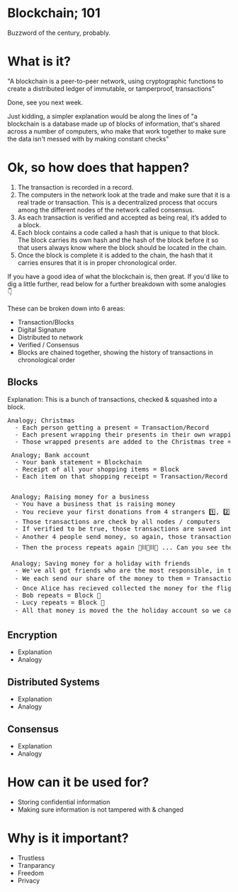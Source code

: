 # Blockchain; 101

Buzzword of the century, probably.

# What is it?

"A blockchain is a peer-to-peer network, using cryptographic functions to create a distributed ledger of immutable, or tamperproof, transactions"

Done, see you next week.

Just kidding, a simpler explanation would be along the lines of "a blockchain is a database made up of blocks of information, that's shared across a number of computers, who make that work together to make sure the data isn't messed with by making constant checks"

# Ok, so how does that happen?

1) The transaction is recorded in a record. 
2) The computers in the network look at the trade and make sure that it is a real trade or transaction. This is a decentralized process that occurs among the different nodes of the network called consensus.
3) As each transaction is verified and accepted as being real, it’s added to a block. 
4) Each block contains a code called a hash that is unique to that block. The block carries its own hash and the hash of the block before it so that users always know where the block should be located in the chain.
5) Once the block is complete it is added to the chain, the hash that it carries ensures that it is in proper chronological order.

If you have a good idea of what the blockchain is, then great. If you'd like to dig a little further, read below for a further breakdown with some analogies 👇

These can be broken down into 6 areas:
- Transaction/Blocks
- Digital Signature
- Distributed to network
- Verified / Consensus
- Blocks are chained together, showing the history of transactions in chronological order

## Blocks

Explanation: 
This is a bunch of transactions, checked & squashed into a block.

<pre>
Analogy; Christmas
  - Each person getting a present = Transaction/Record
  - Each present wrapping their presents in their own wrapping paper (grandparents always use the same wrapping paper, every year 😅) = Block
  - Those wrapped presents are added to the Christmas tree = Blockchain 
</pre>

<pre>
 Analogy; Bank account
  - Your bank statement = Blockchain 
  - Receipt of all your shopping items = Block
  - Each item on that shopping receipt = Transaction/Record
 </pre>
 
 <pre>
 Analogy; Raising money for a business
  - You have a business that is raising money
  - You recieve your first donations from 4 strangers 1️⃣, 2️⃣, 3️⃣ & 4️⃣
  - Those transactions are check by all nodes / computers
  - If verified to be true, those transactions are saved into a block 🔢
  - Another 4 people send money, so again, those transactions are checked and another block is created to fit those new transactions 🔢⛓🔢
  - Then the process repeats again 🔢⛓🔢⛓🔢 ... Can you see the block & chains ... blockchain forming?
</pre>

<pre>
 Analogy; Saving money for a holiday with friends
  - We've all got friends who are the most responsible, in this example we'll name them Alice, Bob, Lucy & Alejandro. They're each responsible for collecting money for a different thing, let's say flights, hotel & activities.
  - We each send our share of the money to them = Transaction/Record 1️⃣, 2️⃣, 3️⃣ & 4️⃣
  - Once Alice has recieved collected the money for the flights she'll check and everyone has paid = Block 🔢 
  - Bob repeats = Block 🔢
  - Lucy repeats = Block 🔢 
  - All that money is moved the the holiday account so we can go on a great holiday ☀ 🍹 = Blockchain 🔢⛓🔢⛓🔢
</pre>

## Encryption

- Explanation
- Analogy

## Distributed Systems

- Explanation
- Analogy

## Consensus

- Explanation
- Analogy

# How can it be used for?

- Storing confidential information
- Making sure information is not tampered with & changed

# Why is it important?

- Trustless
- Tranparancy
- Freedom
- Privacy
